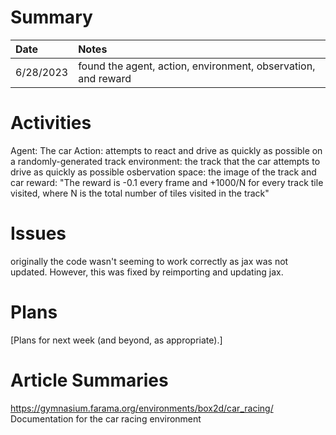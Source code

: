 # Summary

| Date   | Notes
| :----- | :-------------------------------
| 6/28/2023 | found the agent, action, environment, observation, and reward

# Activities

Agent: The car
Action: attempts to react and drive as quickly as possible on a randomly-generated track
environment: the track that the car attempts to drive as quickly as possible
osbervation space: the image of the track and car
reward: "The reward is -0.1 every frame and +1000/N for every track tile visited, where N is the total number of tiles visited in the track"

# Issues

originally the code wasn't seeming to work correctly as jax was not updated. However, this was fixed by reimporting and updating jax.

# Plans

[Plans for next week (and beyond, as appropriate).]

# Article Summaries

https://gymnasium.farama.org/environments/box2d/car_racing/
Documentation for the car racing environment
